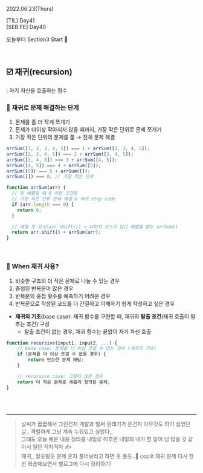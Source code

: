 2022.06.23(Thurs)

[TIL] Day41 <br/>
[SEB FE] Day40

오늘부터 Section3 Start 🙌

<br/>

## ☑️ 재귀(recursion)

: 자기 자신을 호출하는 함수

### 📎 재귀로 문제 해결하는 단계

1. 문제를 좀 더 작게 쪼개기
2. 문제가 더이상 작아지지 않을 때까지, 가장 작은 단위로 문제 쪼개기
3. 가장 작은 단위의 문제를 풂 → 전체 문제 해결

```jsx
arrSum([1, 2, 3, 4, 5]) === 1 + arrSum([2, 3, 4, 5]);
arrSum([2, 3, 4, 5]) === 2 + arrSum([3, 4, 5]);
arrSum([3, 4, 5]) === 3 + arrSum([4, 5]);
arrSum([4, 5]) === 4 + arrSum([5]);
arrSum([5]) === 5 + arrSum([]);
arrSum([]) === 0; // 가장 작은 단위
```

```jsx
function arrSum(arr) {
  // 빈 배열일 때 0 리턴 조건문
  // 가장 작은 단위 문제 해결 & 재귀 stop code
  if (arr.length === 0) {
    return 0;
  }

  // 배열 첫 요소(arr.shift()) + 나머지 요소가 담긴 배열을 받는 arrSum()
  return arr.shift() + arrSum(arr);
}
```

<br/>

### 📎 When 재귀 사용?

1. 비슷한 구조의 더 작은 문제로 나눌 수 있는 경우
2. 중첩된 반복문이 많은 경우
3. 반복문의 중첩 횟수를 예측하기 어려운 경우
4. 반복문으로 작성된 코드를 더 간결하고 이해하기 쉽게 작성하고 싶은 경우

- **재귀의 기초**(base case): 재귀 함수를 구현할 때, 재귀의 **탈출 조건**(재귀 호출이 멈추는 조건) 구성
  - 탈출 조건이 없는 경우, 재귀 함수는 끝없이 자기 자신 호출

```jsx
function recursive(input1, input2, ...) {
	// base case: 문제를 더 이상 쪼갤 수 없는 경우 (재귀의 기초)
	if (문제를 더 이상 쪼갤 수 없을 경우) {
		return 단순한 문제 해답;
	}

	// recursive case: 그렇지 않은 경우
	return 더 작은 문제로 새롭게 정의된 문제;
}
```

<br/>
<br/>

---

> 날씨가 꿉꿉해서 그런건지 개발과 벌써 권태기가 온건지 아무것도 하기 싫었던 날.. 격렬하게 그냥 계속 누워있고 싶었다,,<br/>
> 그래도 오늘 배운 내용 정리를 내일로 미루면 내일의 내가 할 일이 넘 많을 것 같아서 일단 적자적자 ✍️ <br/>
> 재귀,, 알듯말듯 문제 혼자 풀어보라고 하면 못 풀둣..🥲
> coplit 재귀 문제 다시 한 번 복습해보면서 벨로그에 다시 정리하기!
